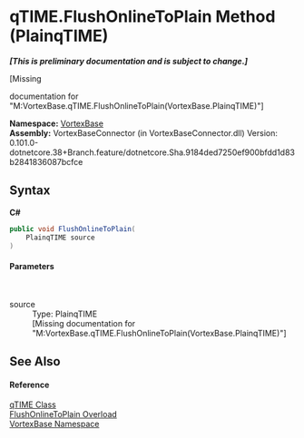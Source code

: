 # qTIME.FlushOnlineToPlain Method (PlainqTIME)
 _**\[This is preliminary documentation and is subject to change.\]**_

\[Missing <summary> documentation for "M:VortexBase.qTIME.FlushOnlineToPlain(VortexBase.PlainqTIME)"\]

**Namespace:**&nbsp;<a href="N_VortexBase.md">VortexBase</a><br />**Assembly:**&nbsp;VortexBaseConnector (in VortexBaseConnector.dll) Version: 0.101.0-dotnetcore.38+Branch.feature/dotnetcore.Sha.9184ded7250ef900bfdd1d83b2841836087bcfce

## Syntax

**C#**<br />
``` C#
public void FlushOnlineToPlain(
	PlainqTIME source
)
```


#### Parameters
&nbsp;<dl><dt>source</dt><dd>Type: PlainqTIME<br />\[Missing <param name="source"/> documentation for "M:VortexBase.qTIME.FlushOnlineToPlain(VortexBase.PlainqTIME)"\]</dd></dl>

## See Also


#### Reference
<a href="T_VortexBase_qTIME.md">qTIME Class</a><br /><a href="Overload_VortexBase_qTIME_FlushOnlineToPlain.md">FlushOnlineToPlain Overload</a><br /><a href="N_VortexBase.md">VortexBase Namespace</a><br />